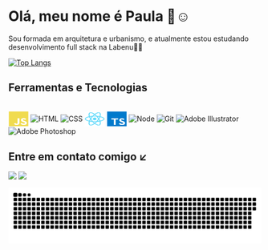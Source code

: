 <h1>Olá, meu nome é Paula 👋☺</h1>
<p>Sou formada em arquitetura e urbanismo, e atualmente estou estudando desenvolvimento full stack na Labenu👩‍💻</p>

[![Top Langs](https://github-readme-stats.vercel.app/api/top-langs/?username=paulajardimf&layout=compact&theme=dracula)](https://github.com/anuraghazra/github-readme-stats)

<h2>Ferramentas e Tecnologias</h2>
<div style="display: inline_block"><br>
  <img align="center" alt="JavaScript" height="30" width="40" src="https://raw.githubusercontent.com/devicons/devicon/master/icons/javascript/javascript-plain.svg">
  <img align="center" alt="HTML" height="30" width="40" src="https://cdn.jsdelivr.net/gh/devicons/devicon/icons/html5/html5-plain-wordmark.svg">
  <img align="center" alt="CSS" height="30" width="40" src="https://cdn.jsdelivr.net/gh/devicons/devicon/icons/css3/css3-plain-wordmark.svg">
  <img align="center" alt="React" height="30" width="40" src="https://raw.githubusercontent.com/devicons/devicon/master/icons/react/react-original.svg">
  <img align="center" alt="TypeScript" height="30" width="40" src="https://raw.githubusercontent.com/devicons/devicon/master/icons/typescript/typescript-plain.svg">
  <img align="center" alt="Node" height="30" width="40" src="https://cdn.jsdelivr.net/gh/devicons/devicon/icons/nodejs/nodejs-original-wordmark.svg">
  <img align="center" alt="Git" height="30" widht="40" src="https://cdn.jsdelivr.net/gh/devicons/devicon/icons/git/git-original.svg">
  <img align="center" alt="Adobe Illustrator" height="30" widht="40" src="https://cdn.jsdelivr.net/gh/devicons/devicon/icons/illustrator/illustrator-plain.svg">
  <img align="center" alt="Adobe Photoshop" height="30" widht="40" src="https://cdn.jsdelivr.net/gh/devicons/devicon/icons/photoshop/photoshop-plain.svg">        
</div>


<h2>Entre em contato comigo ↙</h2>
<div> 
  <a href="https://www.linkedin.com/in/paulajardimf/" target="_blank"><img src="https://img.shields.io/badge/-LinkedIn-%230077B5?style=for-the-badge&logo=linkedin&logoColor=white" target="_blank"></a>
  <a href = "mailto:paulajardimf@gmail.com"><img src="https://img.shields.io/badge/Gmail-D14836?style=for-the-badge&logo=gmail&logoColor=white"></a>
  </div>

![Snake animation](https://github.com/paulajardimf/paulajardimf/blob/output/github-contribution-grid-snake.svg)
